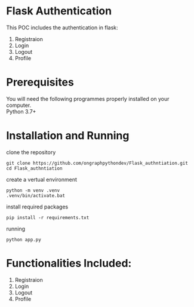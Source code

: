 # Flask Authentication
This POC includes the authentication in flask:
   1. Registraion
   2. Login
   3. Logout
   4. Profile
  
# Prerequisites
You will need the following programmes properly installed on your computer.<br>
Python 3.7+

# Installation and Running

clone the repository
```
git clone https://github.com/ongraphpythondev/Flask_authntiation.git
cd Flask_authntiation
```
create a vertual environment
```
python -m venv .venv
.venv/bin/activate.bat
```
install required packages
```
pip install -r requirements.txt
```
running
```
python app.py
```
# Functionalities Included:
   1. Registraion
   2. Login
   3. Logout
   4. Profile
